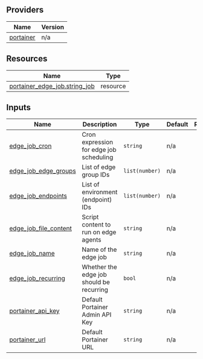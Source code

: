 <!-- BEGIN_TF_DOCS -->


## Providers

| Name | Version |
|------|---------|
| <a name="provider_portainer"></a> [portainer](#provider\_portainer) | n/a |

## Resources

| Name | Type |
|------|------|
| [portainer_edge_job.string_job](https://registry.terraform.io/providers/grulicht/portainer/latest/docs/resources/edge_job) | resource |

## Inputs

| Name | Description | Type | Default | Required |
|------|-------------|------|---------|:--------:|
| <a name="input_edge_job_cron"></a> [edge\_job\_cron](#input\_edge\_job\_cron) | Cron expression for edge job scheduling | `string` | n/a | yes |
| <a name="input_edge_job_edge_groups"></a> [edge\_job\_edge\_groups](#input\_edge\_job\_edge\_groups) | List of edge group IDs | `list(number)` | n/a | yes |
| <a name="input_edge_job_endpoints"></a> [edge\_job\_endpoints](#input\_edge\_job\_endpoints) | List of environment (endpoint) IDs | `list(number)` | n/a | yes |
| <a name="input_edge_job_file_content"></a> [edge\_job\_file\_content](#input\_edge\_job\_file\_content) | Script content to run on edge agents | `string` | n/a | yes |
| <a name="input_edge_job_name"></a> [edge\_job\_name](#input\_edge\_job\_name) | Name of the edge job | `string` | n/a | yes |
| <a name="input_edge_job_recurring"></a> [edge\_job\_recurring](#input\_edge\_job\_recurring) | Whether the edge job should be recurring | `bool` | n/a | yes |
| <a name="input_portainer_api_key"></a> [portainer\_api\_key](#input\_portainer\_api\_key) | Default Portainer Admin API Key | `string` | n/a | yes |
| <a name="input_portainer_url"></a> [portainer\_url](#input\_portainer\_url) | Default Portainer URL | `string` | n/a | yes |
<!-- END_TF_DOCS -->